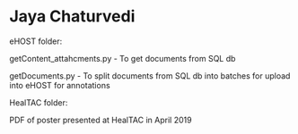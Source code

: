 # Jaya Chaturvedi

eHOST folder:

getContent_attahcments.py - To get documents from SQL db

getDocuments.py -  To split documents from SQL db into batches for upload into eHOST for annotations

HealTAC folder:

PDF of poster presented at HealTAC in April 2019
